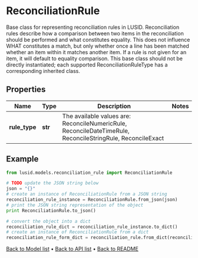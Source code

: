 # ReconciliationRule

Base class for representing reconciliation rules in LUSID.  Reconciliation rules describe how a comparison between two items in the reconciliation should be performed and what constitutes equality.  This does not influence WHAT constitutes a match, but only whether once a line has been matched whether an item within it matches another item.  If a rule is not given for an item, it will default to equality comparison.  This base class should not be directly instantiated; each supported ReconciliationRuleType has a corresponding inherited class.

## Properties
Name | Type | Description | Notes
------------ | ------------- | ------------- | -------------
**rule_type** | **str** | The available values are: ReconcileNumericRule, ReconcileDateTimeRule, ReconcileStringRule, ReconcileExact | 

## Example

```python
from lusid.models.reconciliation_rule import ReconciliationRule

# TODO update the JSON string below
json = "{}"
# create an instance of ReconciliationRule from a JSON string
reconciliation_rule_instance = ReconciliationRule.from_json(json)
# print the JSON string representation of the object
print ReconciliationRule.to_json()

# convert the object into a dict
reconciliation_rule_dict = reconciliation_rule_instance.to_dict()
# create an instance of ReconciliationRule from a dict
reconciliation_rule_form_dict = reconciliation_rule.from_dict(reconciliation_rule_dict)
```
[Back to Model list](../README.md#documentation-for-models) &#8226; [Back to API list](../README.md#documentation-for-api-endpoints) &#8226; [Back to README](../README.md)


